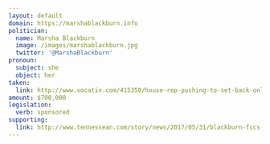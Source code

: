```yaml
---
layout: default
domain: https://marshablackburn.info
politician:
  name: Marsha Blackburn
  image: /images/marshablackburn.jpg
  twitter: '@MarshaBlackburn'
pronoun:
  subject: she
  object: her
taken:
  link: http://www.vocativ.com/415350/house-rep-pushing-to-set-back-online-privacy-rakes-in-industry-funds/
amount: $700,000
legislation: 
  verb: sponsored
supporting:
  link: http://www.tennessean.com/story/news/2017/05/31/blackburn-fccs-rollback-net-neutrality-rules-a-positive-step/356558001/
---
```

